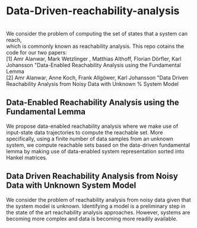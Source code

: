 # Data-Driven-reachability-analysis
<br /> 
We consider the problem of computing the set of states that a system can reach, <br />
which is commonly known as reachability analysis. This repo cotains the code for our two papers:<br /> 
[1] Amr Alanwar, Mark Wetzlinger , Matthias Althoff, Florian Dörfler, Karl Johansson 
 "Data-Enabled Reachability Analysis using the Fundamental Lemma <br />
[2] Amr Alanwar, Anne Koch, Frank Allgöwer, Karl Johansson "Data Driven Reachability Analysis from Noisy Data with Unknown
% System Model <br />

## Data-Enabled Reachability Analysis using the Fundamental Lemma

We propose data-enabled reachability analysis where we make use of input-state data
 trajectories to compute the reachable set. More specifically, using a finite number 
of data samples from an unknown system, we compute reachable sets based on the data-driven
 fundamental lemma by making use of data-enabled system representation sorted into Hankel matrices.<br />


## Data Driven Reachability Analysis from Noisy Data with Unknown System Model
We consider the problem of reachability analysis from noisy data given that the system 
model is unknown. Identifying a model is a preliminary step in the state of the art 
reachability analysis approaches. However, systems are becoming more complex and data 
is becoming more readily available.<br />

